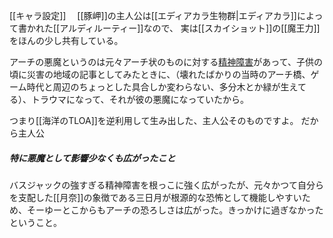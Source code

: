 [[キャラ設定]]　
[[豚岬]]の主人公は[[エディアカラ生物群|エディアカラ]]によって書かれた[[アルディルーティー]]なので、
実は[[スカイショット]]の[[魔王力]]をほんの少し共有している。

アーチの悪魔というのは元々アーチ状のものに対する[精神障害](路人)があって、子供の頃に災害の地域の記事としてみたときに、（壊れたばかりの当時のアーチ橋、ゲーム時代と周辺のちょっとした具合しか変わらない、多分木とか緑が生えてる）、トラウマになって、それが彼の悪魔になっていたから。  

つまり[[海洋のTLOA]]を逆利用して生み出した、主人公そのものですよ。
だから主人公


##### 特に悪魔として影響少なくも広がったこと
バスジャックの強すぎる精神障害を根っこに強く広がったが、元々かつて自分らを支配した[[月奈]]の象徴である三日月が根源的な恐怖として機能しやすいため、そーゆーとこからもアーチの恐ろしさは広がった。きっかけに過ぎなかったということ。
